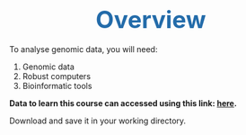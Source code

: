 <h1 style="text-align:center"><span style="color:#246CAA; font-size:1.5em">Overview</span></h1>

To analyse genomic data, you will need:
1. Genomic data
2. Robust computers
3. Bioinformatic tools

**Data to learn this course can accessed using this link: [here](https://drive.google.com/drive/folders/17mT10OchnQvdJ0CW2lHOUiRV7xmT0TH2?usp=share_link).**

Download and save it in your working directory.

<style>body {text-align: justify}</style>